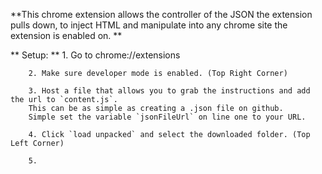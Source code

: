 **This chrome extension allows the controller of the JSON the extension pulls down, to inject HTML and manipulate into any chrome site the extension is enabled on.
**

** Setup: **
        1. Go to chrome://extensions
        
        2. Make sure developer mode is enabled. (Top Right Corner)
        
        3. Host a file that allows you to grab the instructions and add the url to `content.js`. 
        This can be as simple as creating a .json file on github.
        Simple set the variable `jsonFileUrl` on line one to your URL.
        
        4. Click `load unpacked` and select the downloaded folder. (Top Left Corner)

        5.
  
